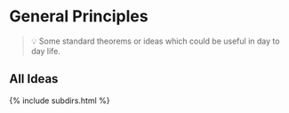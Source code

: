 # General Principles

> 💡 Some standard theorems or ideas which could be useful in day to day life.

## All Ideas
{% include subdirs.html %}


